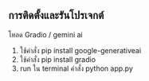 ## การติดตั้งและรันโปรเจกต์ 
โหลด Gradio / gemini ai
1. ใช้คำสั่ง pip install google-generativeai
2. ใช้คำสั่ง pip install gradio
3. run ใน terminal คำสั่ง python app.py 
